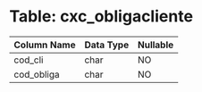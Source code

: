 # Table: cxc_obligacliente

| Column Name | Data Type | Nullable |
|-------------|-----------|----------|
| cod_cli | char | NO |
| cod_obliga | char | NO |
